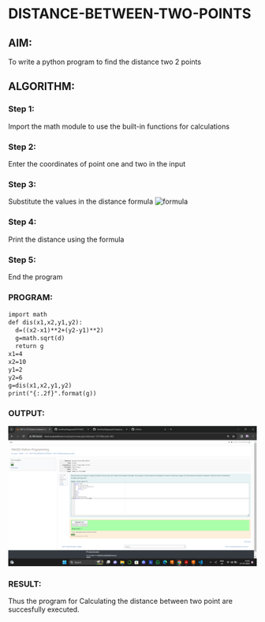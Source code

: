 # DISTANCE-BETWEEN-TWO-POINTS

## AIM:
To write a python program to find the distance two 2 points
## ALGORITHM:
### Step 1: 
Import the math module to use the built-in functions for calculations
### Step 2: 
Enter the coordinates of point one and two in the input
### Step 3: 
Substitute the values in the distance formula  ![formula](/formula.JPG)
### Step 4: 
Print the distance using the formula
### Step 5:
End the program 
### PROGRAM:
  ```
  import math
def dis(x1,x2,y1,y2):
    d=((x2-x1)**2+(y2-y1)**2) 
    g=math.sqrt(d)
    return g
x1=4
x2=10
y1=2
y2=6
g=dis(x1,x2,y1,y2)
print("{:.2f}".format(g))
  ```
  
### OUTPUT:
![alt text](<Screenshot (119).png>)

### RESULT:
Thus the program for Calculating the distance between two point are succesfully executed.